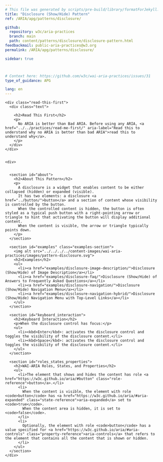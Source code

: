 ```yaml
---
# This file was generated by scripts/pre-build/library/formatForJekyll.js
title: "Disclosure (Show/Hide) Pattern"
ref: /ARIA/apg/patterns/disclosure/

github:
  repository: w3c/aria-practices
  branch: main
  path: content/patterns/disclosure/disclosure-pattern.html
feedbackmail: public-aria-practices@w3.org
permalink: /ARIA/apg/patterns/disclosure/

sidebar: true



# Context here: https://github.com/w3c/wai-aria-practices/issues/31
type_of_guidance: APG

lang: en
---
```

<meta charset="UTF-8" />
<meta content="width=device-width, initial-scale=1.0" name="viewport" />
<title>Disclosure (Show/Hide) Pattern</title>

<script src="../../../../content-assets/wai-aria-practices/shared/js/highlight.pack.js"></script>
<script src="../../../../content-assets/wai-aria-practices/shared/js/app.js"></script>


<link 
  rel="stylesheet"
  href="{{ '/content-assets/wai-aria-practices/styles.css' | relative_url }}"
>
<!-- Code highlighting styles -->
<link 
  rel="stylesheet"
  href="{{ '/content-assets/wai-aria-practices/shared/css/github.css' | relative_url }}"
>

<script>
const addBodyClass = undefined;
const enableSidebar = true;
if (addBodyClass) document.body.classList.add(addBodyClass);
if (enableSidebar) document.body.classList.add('has-sidebar');
</script>
    

<script>
    const parentPage = window.location.pathname.match(
      /\/(patterns|practices|about)\//
    )?.[1];
    if (parentPage) {
      const parentHref = 'a[href*="' + parentPage + '"]';
      document.querySelector(parentHref).classList.add('active');
    }
  </script>
<div>

    
    <div class="read-this-first">
      <div class="text">
        
        <h2>Read This First</h2>
        <p>
          No ARIA is better than Bad ARIA. Before using any ARIA, <a href="../../practices/read-me-first/" aria-label="Read this to understand why no ARIA is better than bad ARIA">read this to understand why</a>.
        </p>
      </div>
    </div>
  
    
    <div>
      

      <section id="about">
        <h2>About This Pattern</h2>
        <p>
          A disclosure is a widget that enables content to be either collapsed (hidden) or expanded (visible).
          It has two elements: a disclosure <a href="../button/">button</a> and a section of content whose visibility is controlled by the button.
          When the controlled content is hidden, the button is often styled as a typical push button with a right-pointing arrow or triangle to hint that activating the button will display additional content.
          When the content is visible, the arrow or triangle typically points down.
        </p>
      </section>

      <section id="examples" class="examples-section">
        <img alt src="../../../../content-images/wai-aria-practices/images/pattern-disclosure.svg">
        <h2>Examples</h2>
        <ul>
          <li><a href="examples/disclosure-image-description/">Disclosure (Show/Hide) of Image Description</a></li>
          <li><a href="examples/disclosure-faq/">Disclosure (Show/Hide) of Answers to Frequently Asked Questions</a></li>
          <li><a href="examples/disclosure-navigation/">Disclosure (Show/Hide) Navigation Menu</a></li>
          <li><a href="examples/disclosure-navigation-hybrid/">Disclosure (Show/Hide) Navigation Menu with Top-Level Links</a></li>
        </ul>
      </section>

      <section id="keyboard_interaction">
        <h2>Keyboard Interaction</h2>
        <p>When the disclosure control has focus:</p>
        <ul>
          <li><kbd>Enter</kbd>: activates the disclosure control and toggles the visibility of the disclosure content.</li>
          <li><kbd>Space</kbd>: activates the disclosure control and toggles the visibility of the disclosure content.</li>
        </ul>
      </section>

      <section id="roles_states_properties">
        <h2>WAI-ARIA Roles, States, and Properties</h2>
        <ul>
          <li>The element that shows and hides the content has role <a href="https://w3c.github.io/aria/#button" class="role-reference">button</a>.</li>
          <li>
            When the content is visible, the element with role <code>button</code> has <a href="https://w3c.github.io/aria/#aria-expanded" class="state-reference">aria-expanded</a> set to <code>true</code>.
            When the content area is hidden, it is set to <code>false</code>.
          </li>
          <li>
            Optionally, the element with role <code>button</code> has a value specified for <a href="https://w3c.github.io/aria/#aria-controls" class="property-reference">aria-controls</a> that refers to the element that contains all the content that is shown or hidden.
          </li>
        </ul>
      </section>
    </div>
  
  
</div>
<script
  src="{{ '/content-assets/wai-aria-practices/shared/js/skipto.js' | relative_url }}"
  data-skipto="colorTheme:aria; displayOption:popup; containerElement:div"
></script>

